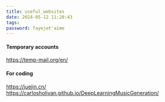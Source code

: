 ```yaml
---
title: useful_websites
date: 2024-05-12 11:20:43
tags:
password: fayejet'aime
---
```


#### Temporary accounts

https://temp-mail.org/en/

#### For coding

https://juejin.cn/
https://carlosholivan.github.io/DeepLearningMusicGeneration/
